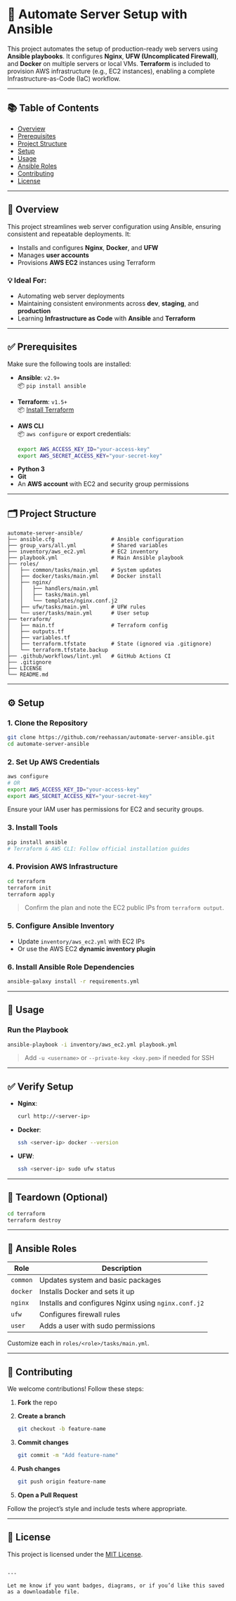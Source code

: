 # 🚀 Automate Server Setup with Ansible

This project automates the setup of production-ready web servers using **Ansible playbooks**. It configures **Nginx**, **UFW (Uncomplicated Firewall)**, and **Docker** on multiple servers or local VMs. **Terraform** is included to provision AWS infrastructure (e.g., EC2 instances), enabling a complete Infrastructure-as-Code (IaC) workflow.

---

## 📚 Table of Contents

- [Overview](#overview)
- [Prerequisites](#prerequisites)
- [Project Structure](#project-structure)
- [Setup](#setup)
- [Usage](#usage)
- [Ansible Roles](#ansible-roles)
- [Contributing](#contributing)
- [License](#license)

---

## 🧭 Overview

This project streamlines web server configuration using Ansible, ensuring consistent and repeatable deployments. It:

- Installs and configures **Nginx**, **Docker**, and **UFW**
- Manages **user accounts**
- Provisions **AWS EC2** instances using Terraform

### 💡 Ideal For:

- Automating web server deployments  
- Maintaining consistent environments across **dev**, **staging**, and **production**  
- Learning **Infrastructure as Code** with **Ansible** and **Terraform**

---

## ✅ Prerequisites

Make sure the following tools are installed:

- **Ansible**: `v2.9+`  
  📦 `pip install ansible`

- **Terraform**: `v1.5+`  
  📦 [Install Terraform](https://developer.hashicorp.com/terraform/install)

- **AWS CLI**  
  📦 `aws configure` or export credentials:

  ```bash
  export AWS_ACCESS_KEY_ID="your-access-key"
  export AWS_SECRET_ACCESS_KEY="your-secret-key"

* **Python 3**
* **Git**
* An **AWS account** with EC2 and security group permissions

---


## 🗂 Project Structure

```
automate-server-ansible/
├── ansible.cfg                  # Ansible configuration
├── group_vars/all.yml           # Shared variables
├── inventory/aws_ec2.yml        # EC2 inventory
├── playbook.yml                 # Main Ansible playbook
├── roles/
│   ├── common/tasks/main.yml    # System updates
│   ├── docker/tasks/main.yml    # Docker install
│   ├── nginx/
│   │   ├── handlers/main.yml
│   │   ├── tasks/main.yml
│   │   └── templates/nginx.conf.j2
│   ├── ufw/tasks/main.yml       # UFW rules
│   └── user/tasks/main.yml      # User setup
├── terraform/
│   ├── main.tf                  # Terraform config
│   ├── outputs.tf
│   ├── variables.tf
│   ├── terraform.tfstate        # State (ignored via .gitignore)
│   └── terraform.tfstate.backup
├── .github/workflows/lint.yml   # GitHub Actions CI
├── .gitignore
├── LICENSE
└── README.md
```

---

## ⚙️ Setup

### 1. Clone the Repository

```bash
git clone https://github.com/reehassan/automate-server-ansible.git
cd automate-server-ansible
```

### 2. Set Up AWS Credentials

```bash
aws configure
# OR
export AWS_ACCESS_KEY_ID="your-access-key"
export AWS_SECRET_ACCESS_KEY="your-secret-key"
```

Ensure your IAM user has permissions for EC2 and security groups.

### 3. Install Tools

```bash
pip install ansible
# Terraform & AWS CLI: Follow official installation guides
```

### 4. Provision AWS Infrastructure

```bash
cd terraform
terraform init
terraform apply
```

> Confirm the plan and note the EC2 public IPs from `terraform output`.

### 5. Configure Ansible Inventory

* Update `inventory/aws_ec2.yml` with EC2 IPs
* Or use the AWS EC2 **dynamic inventory plugin**

### 6. Install Ansible Role Dependencies

```bash
ansible-galaxy install -r requirements.yml
```

---

## 🚀 Usage

### Run the Playbook

```bash
ansible-playbook -i inventory/aws_ec2.yml playbook.yml
```

> Add `-u <username>` or `--private-key <key.pem>` if needed for SSH

---

## ✅ Verify Setup

* **Nginx**:

  ```bash
  curl http://<server-ip>
  ```

* **Docker**:

  ```bash
  ssh <server-ip> docker --version
  ```

* **UFW**:

  ```bash
  ssh <server-ip> sudo ufw status
  ```

---

## 🔄 Teardown (Optional)

```bash
cd terraform
terraform destroy
```

---

## 🧩 Ansible Roles

| Role     | Description                                         |
| -------- | --------------------------------------------------- |
| `common` | Updates system and basic packages                   |
| `docker` | Installs Docker and sets it up                      |
| `nginx`  | Installs and configures Nginx using `nginx.conf.j2` |
| `ufw`    | Configures firewall rules                           |
| `user`   | Adds a user with sudo permissions                   |

Customize each in `roles/<role>/tasks/main.yml`.

---

## 🤝 Contributing

We welcome contributions! Follow these steps:

1. **Fork** the repo
2. **Create a branch**

   ```bash
   git checkout -b feature-name
   ```
3. **Commit changes**

   ```bash
   git commit -m "Add feature-name"
   ```
4. **Push changes**

   ```bash
   git push origin feature-name
   ```
5. **Open a Pull Request**

Follow the project’s style and include tests where appropriate.

---

## 📜 License

This project is licensed under the [MIT License](./LICENSE).

```

---

Let me know if you want badges, diagrams, or if you’d like this saved as a downloadable file.
```
